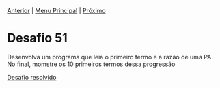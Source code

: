 [Anterior](Desafio050.md) | [Menu Principal](/README.md/) | [Próximo](Desafio052.md)  

# Desafio 51  
  
Desenvolva um programa que leia o primeiro termo e a razão de uma PA. No final, momstre os 10 primeiros termos dessa progressão

[Desafio resolvido](/Desafios/desafio051.py/)
